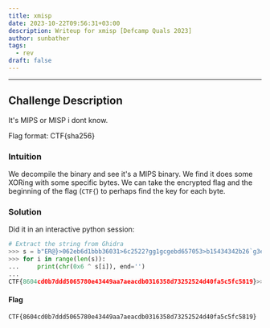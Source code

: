 ```yaml
---
title: xmisp
date: 2023-10-22T09:56:31+03:00
description: Writeup for xmisp [Defcamp Quals 2023]
author: sunbather
tags:
  - rev
draft: false
---
```


___

## Challenge Description

It's MIPS or MISP i dont know.

Flag format: CTF{sha256}

### Intuition

We decompile the binary and see it's a MIPS binary. We find it does some XORing with some specific bytes. We can take the encrypted flag and the beginning of the flag (``CTF{``) to perhaps find the key for each byte.

### Solution

Did it in an interactive python session:

```py
# Extract the string from Ghidra
>>> s = b"ER@}>062eb6d1bbb36031>6c2522?gg1gcgebd657053>b15434342b26`g3e3`e3>7?{"
>>> for i in range(len(s)):
...     print(chr(0x6 ^ s[i]), end='')
... 
CTF{8604cd0b7ddd5065780e43449aa7aeacdb0316358d73252524d40fa5c5fc5819}>>> 
```

#### Flag

```CTF{8604cd0b7ddd5065780e43449aa7aeacdb0316358d73252524d40fa5c5fc5819}```
